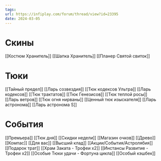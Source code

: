 ```yaml
---
tags: 
url: https://infiplay.com/forum/thread/view?id=23395
date: 2024-03-05
---
```

# Скины
[[Костюм Хранитель]]
[[Шапка Хранитель]]
[[Планер Святой свиток]]

# Тюки
[[Тайный предел]]
[[Ларь созвездия]]
[[Тюк кодексов Ультра]]
[[Ларь кодексов]]
[[Тюк трактатов]]
[[Тюк Генезисов]]
[[Тюк теплой росы]]
[[Ларь ветров]]
[[Тюк огня нирваны]]
[[Ценный тюк изыскателя]]
[[Ларь астронома]]
[[Ларь астронома S]]
# События
[[Премьера]]
[[Тюк дня]]
[[Скидки недели]]
[[Магазин очков]]
[[Древо]]
[[Компас]]
[[Для вас]]
[[Высший клад]]
[[Акции/События/Астролябия]]
[[Подарок трат]]
[[Храм Заката - Трофеи х2]]
[[Инстансы Развитие - Трофеи х2]]
[[Особые Тюки удачи - Фортуна цикла]]
[[Особый кэшбек]]